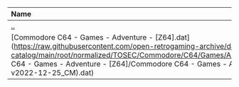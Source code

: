 |Name|Size|
|:---|---:|
|[..](../index.html)|DIR|
|[Commodore C64 - Games - Adventure - [Z64].dat](https://raw.githubusercontent.com/open-retrogaming-archive/dat-catalog/main/root/normalized/TOSEC/Commodore/C64/Games/Adventure/[Z64]/Commodore C64 - Games - Adventure - [Z64]/Commodore C64 - Games - Adventure - [Z64] (TOSEC-v2022-12-25_CM).dat)|456545|
